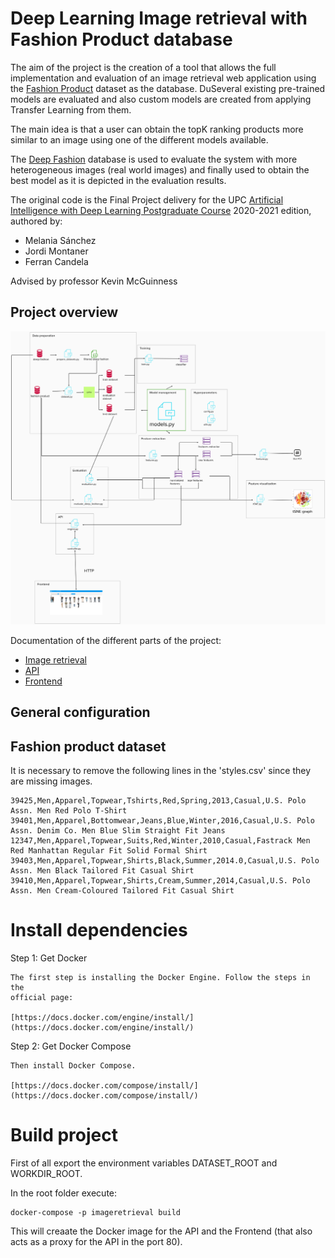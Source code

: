 # Deep Learning Image retrieval with Fashion Product database

The aim of the project is the creation of a tool that allows the full implementation and evaluation of an image retrieval web application using the [Fashion Product](https://www.kaggle.com/paramaggarwal/fashion-product-images-dataset) dataset as the database. DuSeveral existing pre-trained models are evaluated and also custom models are created from applying Transfer Learning from them.

The main idea is that a user can obtain the topK ranking products more similar to an image using one of the different models available.

The [Deep Fashion](http://mmlab.ie.cuhk.edu.hk/projects/DeepFashion.html) database is used to evaluate the system with more heterogeneous images (real world images) and finally used to obtain the best model as it is depicted in the evaluation results.

The original code is the Final Project delivery for the UPC [Artificial Intelligence with Deep Learning Postgraduate Course](https://www.talent.upc.edu/ing/estudis/formacio/curs/310401/postgraduate-course-artificial-intelligence-deep-learning/) 2020-2021 edition, authored by:

* Melania Sánchez
* Jordi Montaner
* Ferran Candela

Advised by professor Kevin McGuinness 


## Project overview

   <img src="docs/imgs/similarity_engine_diagram.png" width="800">

Documentation of the different parts of the project:
* [Image retrieval](/imageretrieval/README.md)
* [API](/retrievalapi/README.md)
* [Frontend](/retrieval-app/README.md)


## General configuration


## Fashion product dataset

It is necessary to remove the following lines in the 'styles.csv' since they are missing images.

```
39425,Men,Apparel,Topwear,Tshirts,Red,Spring,2013,Casual,U.S. Polo Assn. Men Red Polo T-Shirt
39401,Men,Apparel,Bottomwear,Jeans,Blue,Winter,2016,Casual,U.S. Polo Assn. Denim Co. Men Blue Slim Straight Fit Jeans
12347,Men,Apparel,Topwear,Suits,Red,Winter,2010,Casual,Fastrack Men Red Manhattan Regular Fit Solid Formal Shirt
39403,Men,Apparel,Topwear,Shirts,Black,Summer,2014.0,Casual,U.S. Polo Assn. Men Black Tailored Fit Casual Shirt
39410,Men,Apparel,Topwear,Shirts,Cream,Summer,2014,Casual,U.S. Polo Assn. Men Cream-Coloured Tailored Fit Casual Shirt
```

# Install dependencies

Step 1: Get Docker
```
The first step is installing the Docker Engine. Follow the steps in the
official page: 

[https://docs.docker.com/engine/install/](https://docs.docker.com/engine/install/)
```

Step 2: Get Docker Compose
```
Then install Docker Compose. 

[https://docs.docker.com/compose/install/](https://docs.docker.com/compose/install/)
```

# Build project

First of all export the environment variables DATASET_ROOT and WORKDIR_ROOT.


In the root folder execute:

```
docker-compose -p imageretrieval build
```

This will creaate the Docker image for the API and the Frontend (that also acts as a proxy for the API in the port 80).
